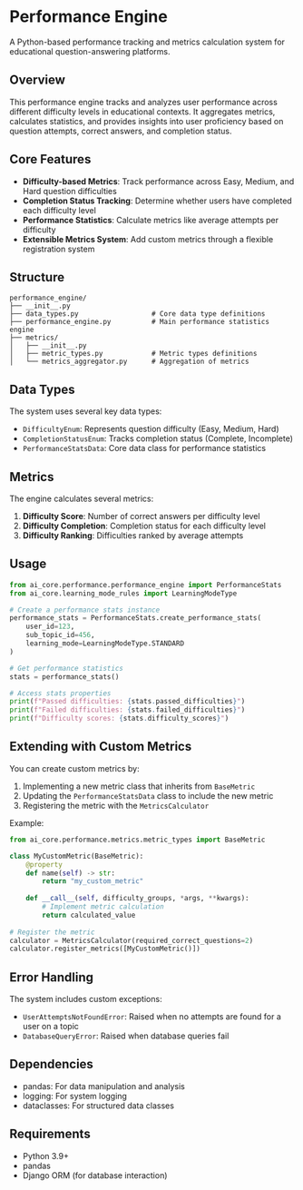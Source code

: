 # Performance Engine

A Python-based performance tracking and metrics calculation system for educational question-answering platforms.

## Overview

This performance engine tracks and analyzes user performance across different difficulty levels in educational contexts. It aggregates metrics, calculates statistics, and provides insights into user proficiency based on question attempts, correct answers, and completion status.

## Core Features

- **Difficulty-based Metrics**: Track performance across Easy, Medium, and Hard question difficulties
- **Completion Status Tracking**: Determine whether users have completed each difficulty level
- **Performance Statistics**: Calculate metrics like average attempts per difficulty
- **Extensible Metrics System**: Add custom metrics through a flexible registration system

## Structure

```
performance_engine/
├── __init__.py
├── data_types.py                  # Core data type definitions
├── performance_engine.py          # Main performance statistics engine
├── metrics/
│   ├── __init__.py
│   ├── metric_types.py            # Metric types definitions
│   └── metrics_aggregator.py      # Aggregation of metrics
```

## Data Types

The system uses several key data types:

- `DifficultyEnum`: Represents question difficulty (Easy, Medium, Hard)
- `CompletionStatusEnum`: Tracks completion status (Complete, Incomplete)
- `PerformanceStatsData`: Core data class for performance statistics

## Metrics

The engine calculates several metrics:

1. **Difficulty Score**: Number of correct answers per difficulty level
2. **Difficulty Completion**: Completion status for each difficulty level
3. **Difficulty Ranking**: Difficulties ranked by average attempts

## Usage

```python
from ai_core.performance.performance_engine import PerformanceStats
from ai_core.learning_mode_rules import LearningModeType

# Create a performance stats instance
performance_stats = PerformanceStats.create_performance_stats(
    user_id=123,
    sub_topic_id=456,
    learning_mode=LearningModeType.STANDARD
)

# Get performance statistics
stats = performance_stats()

# Access stats properties
print(f"Passed difficulties: {stats.passed_difficulties}")
print(f"Failed difficulties: {stats.failed_difficulties}")
print(f"Difficulty scores: {stats.difficulty_scores}")
```

## Extending with Custom Metrics

You can create custom metrics by:

1. Implementing a new metric class that inherits from `BaseMetric`
2. Updating the `PerformanceStatsData` class to include the new metric
3. Registering the metric with the `MetricsCalculator`

Example:

```python
from ai_core.performance.metrics.metric_types import BaseMetric

class MyCustomMetric(BaseMetric):
    @property
    def name(self) -> str:
        return "my_custom_metric"
        
    def __call__(self, difficulty_groups, *args, **kwargs):
        # Implement metric calculation
        return calculated_value
        
# Register the metric
calculator = MetricsCalculator(required_correct_questions=2)
calculator.register_metrics([MyCustomMetric()])
```

## Error Handling

The system includes custom exceptions:

- `UserAttemptsNotFoundError`: Raised when no attempts are found for a user on a topic
- `DatabaseQueryError`: Raised when database queries fail

## Dependencies

- pandas: For data manipulation and analysis
- logging: For system logging
- dataclasses: For structured data classes

## Requirements

- Python 3.9+
- pandas
- Django ORM (for database interaction)
